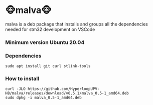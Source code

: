 # :monkey_face:malva:monkey_face:
malva is a deb package that installs and groups all the dependencies needed for stm32 development on VSCode

### Minimum version Ubuntu 20.04

### Dependencies
```
sudo apt install git curl stlink-tools
```
### How to install
```
curl -JLO https://github.com/HyperloopUPV-H8/malva/releases/download/v0.5.1/malva_0.5-1_amd64.deb
sudo dpkg -i malva_0.5-1_amd64.deb
```
